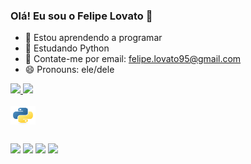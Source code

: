 ### Olá! Eu sou o Felipe Lovato 👋


- 🔭 Estou aprendendo a programar 
- 🌱 Estudando Python
- 💬 Contate-me por email: felipe.lovato95@gmail.com
- 😄 Pronouns: ele/dele

 <div>
  <a href="https://github.com/felipe-lovato">
  <img height="170em" src="https://github-readme-stats.vercel.app/api?username=felipe-lovato&show_icons=true&theme=dark&include_all_commits=true&count_private=true"/>
  <img height="170em" src="https://github-readme-stats.vercel.app/api/top-langs/?username=felipe-lovato&layout=compact&langs_count=7&theme=dark"/>
</div>
  
  
<div style="display: inline_block"><br>
  <img align="center" alt="Rafa-Python" height="30" width="40" src="https://raw.githubusercontent.com/devicons/devicon/master/icons/python/python-original.svg">
</div>
 
##  
  
<div> 
  <a href="https://www.instagram.com/felipe.lovato95" target="_blank"><img src="https://img.shields.io/badge/-Instagram-%23E4405F?style=for-the-badge&logo=instagram&logoColor=white" target="_blank"></a>
 <a href="https://discord" target="_blank"><img src="https://img.shields.io/badge/Discord-7289DA?style=for-the-badge&logo=discord&logoColor=white" target="_blank"></a> 
  <a href = "mailto:felipe.lovato95@gmail.com"><img src="https://img.shields.io/badge/-Gmail-%23333?style=for-the-badge&logo=gmail&logoColor=white" target="_blank"></a>
  <a href="https://br.linkedin.com/in/felipe-lovato-089178104" target="_blank"><img src="https://img.shields.io/badge/-LinkedIn-%230077B5?style=for-the-badge&logo=linkedin&logoColor=white" target="_blank"></a> 
</div>
